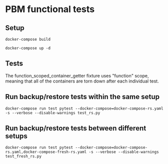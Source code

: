 # PBM functional tests #

## Setup ##
```docker-compose build```

```docker-compose up -d```

## Tests ##
The function_scoped_container_getter fixture uses "function" scope, meaning that all of the containers are torn down after each individual test.

## Run backup/restore tests within the same setup  ##
```docker-compose run test pytest --docker-compose=docker-compose-rs.yaml -s --verbose --disable-warnings test_rs.py```
## Run backup/restore tests between different setups ## 
```docker-compose run test pytest --docker-compose=docker-compose-rs.yaml,docker-compose-fresh-rs.yaml -s --verbose --disable-warnings test_fresh_rs.py```
